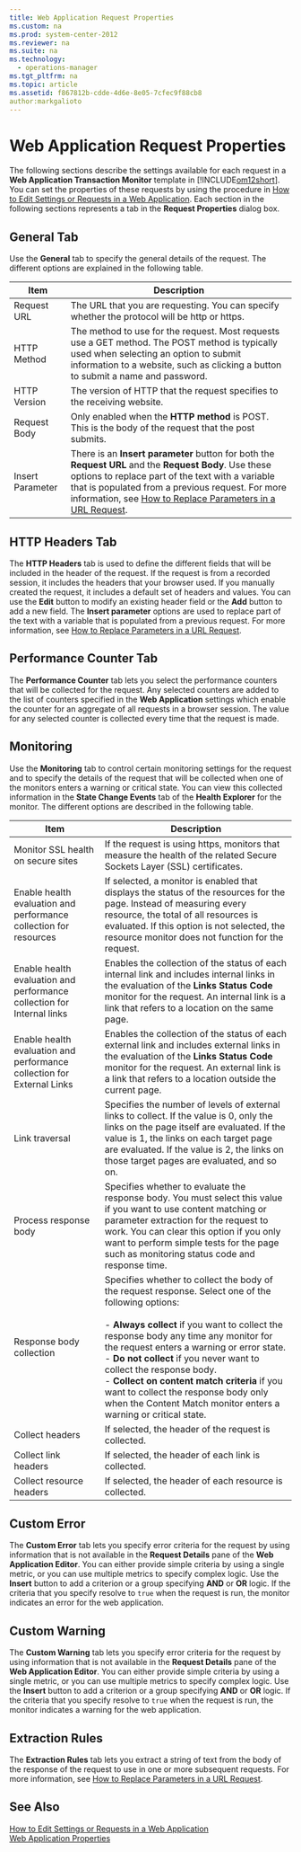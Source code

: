 ```yaml
---
title: Web Application Request Properties
ms.custom: na
ms.prod: system-center-2012
ms.reviewer: na
ms.suite: na
ms.technology: 
  - operations-manager
ms.tgt_pltfrm: na
ms.topic: article
ms.assetid: f867812b-cdde-4d6e-8e05-7cfec9f88cb8
author:markgalioto
---
```

# Web Application Request Properties
The following sections describe the settings available for each request in a **Web Application Transaction Monitor** template in [!INCLUDE[om12short](../../om/manage/includes/om12short_md.md)]. You can set the properties of these requests by using the procedure in [How to Edit Settings or Requests in a Web Application](../../om/manage/How-to-Edit-Settings-or-Requests-in-a-Web-Application.md). Each section in the following sections represents a tab in the **Request Properties** dialog box.  
  
## General Tab  
Use the **General** tab to specify the general details of the request. The different options are explained in the following table.  
  
|Item|Description|  
|--------|---------------|  
|Request URL|The URL that you are requesting. You can specify whether the protocol will be http or https.|  
|HTTP Method|The method to use for the request. Most requests use a GET method. The POST method is typically used when selecting an option to submit information to a website, such as clicking a button to submit a name and password.|  
|HTTP Version|The version of HTTP that the request specifies to the receiving website.|  
|Request Body|Only enabled when the **HTTP method** is POST. This is the body of the request that the post submits.|  
|Insert Parameter|There is an **Insert parameter** button for both the **Request URL** and the **Request Body**. Use these options to replace part of the text with a variable that is populated from a previous request. For more information, see [How to Replace Parameters in a URL Request](../../om/manage/How-to-Replace-Parameters-in-a-URL-Request.md).|  
  
## HTTP Headers Tab  
The **HTTP Headers** tab is used to define the different fields that will be included in the header of the request. If the request is from a recorded session, it includes the headers that your browser used. If you manually created the request, it includes a default set of headers and values. You can use the **Edit** button to modify an existing header field or the **Add** button to add a new field. The **Insert parameter** options are used to replace part of the text with a variable that is populated from a previous request. For more information, see [How to Replace Parameters in a URL Request](../../om/manage/How-to-Replace-Parameters-in-a-URL-Request.md).  
  
## Performance Counter Tab  
The **Performance Counter** tab lets you select the performance counters that will be collected for the request. Any selected counters are added to the list of counters specified in the **Web Application** settings which enable the counter for an aggregate of all requests in a browser session. The value for any selected counter is collected every time that the request is made.  
  
## Monitoring  
Use the **Monitoring** tab to control certain monitoring settings for the request and to specify the details of the request that will be collected when one of the monitors enters a warning or critical state. You can view this collected information in the **State Change Events** tab of the **Health Explorer** for the monitor. The different options are described in the following table.  
  
|Item|Description|  
|--------|---------------|  
|Monitor SSL health on secure sites|If the request is using https, monitors that measure the health of the related Secure Sockets Layer \(SSL\) certificates.|  
|Enable health evaluation and performance collection for resources|If selected, a monitor is enabled that displays the status of the resources for the page. Instead of measuring every resource, the total of all resources is evaluated. If this option is not selected, the resource monitor does not function for the request.|  
|Enable health evaluation and performance collection for Internal links|Enables the collection of the status of each internal link and includes internal links in the evaluation of the **Links Status Code** monitor for the request. An internal link is a link that refers to a location on the same page.|  
|Enable health evaluation and performance collection for External Links|Enables the collection of the status of each external link and includes external links in the evaluation of the **Links Status Code** monitor for the request. An external link is a link that refers to a location outside the current page.|  
|Link traversal|Specifies the number of levels of external links to collect. If the value is 0, only the links on the page itself are evaluated. If the value is 1, the links on each target page are evaluated. If the value is 2, the links on those target pages are evaluated, and so on.|  
|Process response body|Specifies whether to evaluate the response body. You must select this value if you want to use content matching or parameter extraction for the request to work. You can clear this option if you only want to perform simple tests for the page such as monitoring status code and response time.|  
|Response body collection|Specifies whether to collect the body of the request response. Select one of the following options:<br /><br />-   **Always collect** if you want to collect the response body any time any monitor for the request enters a warning or error state.<br />-   **Do not collect** if you never want to collect the response body.<br />-   **Collect on content match criteria** if you want to collect the response body only when the Content Match monitor enters a warning or critical state.|  
|Collect headers|If selected, the header of the request is collected.|  
|Collect link headers|If selected, the header of each link is collected.|  
|Collect resource headers|If selected, the header of each resource is collected.|  
  
## Custom Error  
The **Custom Error** tab lets you specify error criteria for the request by using information that is not available in the **Request Details** pane of the **Web Application Editor**. You can either provide simple criteria by using a single metric, or you can use multiple metrics to specify complex logic. Use the **Insert** button to add a criterion or a group specifying **AND** or **OR** logic. If the criteria that you specify resolve to `true` when the request is run, the monitor indicates an error for the web application.  
  
## Custom Warning  
The **Custom Warning** tab lets you specify error criteria for the request by using information that is not available in the **Request Details** pane of the **Web Application Editor**. You can either provide simple criteria by using a single metric, or you can use multiple metrics to specify complex logic. Use the **Insert** button to add a criterion or a group specifying **AND** or **OR** logic. If the criteria that you specify resolve to `true` when the request is run, the monitor indicates a warning for the web application.  
  
## Extraction Rules  
The **Extraction Rules** tab lets you extract a string of text from the body of the response of the request to use in one or more subsequent requests. For more information, see [How to Replace Parameters in a URL Request](../../om/manage/How-to-Replace-Parameters-in-a-URL-Request.md).  
  
## See Also  
[How to Edit Settings or Requests in a Web Application](../../om/manage/How-to-Edit-Settings-or-Requests-in-a-Web-Application.md)  
[Web Application Properties](../../om/manage/Web-Application-Properties.md)  
  
